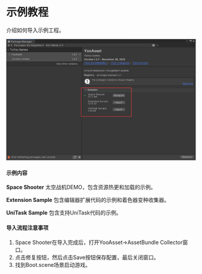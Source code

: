 # 示例教程

介绍如何导入示例工程。

![image](./Image/Samples-img1.png)

#### 示例内容

**Space Shooter** 太空战机DEMO，包含资源热更和加载的示例。

**Extension Sample** 包含编辑器扩展代码的示例和着色器变种收集器。

**UniTask Sample** 包含支持UniTask代码的示例。

#### 导入流程注意事项

1. Space Shooter在导入完成后，打开YooAsset->AssetBundle Collector窗口。
1. 点击修复按钮，然后点击Save按钮保存配置，最后关闭窗口。
3. 找到Boot.scene场景启动游戏。

